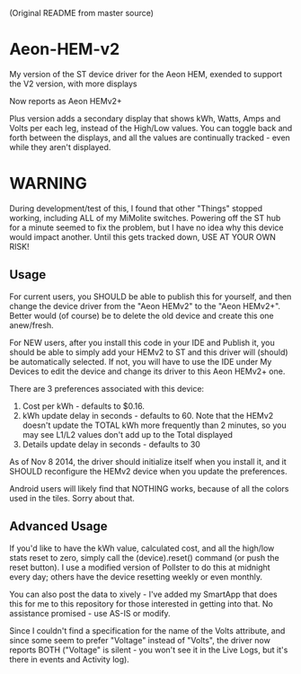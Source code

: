 (Original README from master source)

Aeon-HEM-v2
===========

My version of the ST device driver for the Aeon HEM, exended to support the V2 version, with more displays

Now reports as Aeon HEMv2+

Plus version adds a secondary display that shows kWh, Watts, Amps and Volts per each leg, instead of the High/Low values. You can toggle back and forth between the displays, and all the values are continually tracked - even while they aren't displayed.

WARNING
=======
During development/test of this, I found that other "Things" stopped working, including ALL of my MiMolite switches. Powering off the ST hub for a minute seemed to fix the problem, but I have no idea why this device would impact another. Until this gets tracked down, USE AT YOUR OWN RISK!

Usage
-----

For current users, you SHOULD be able to publish this for yourself, and then change the device driver from the "Aeon HEMv2" to the "Aeon HEMv2+". Better would (of course) be to delete the old device and create this one anew/fresh.

For NEW users, after you install this code in your IDE and Publish it, you should be able to simply add your HEMv2 to ST and this driver will (should) be automatically selected. If not, you will have to use the IDE under My Devices to edit the device and change its driver to this Aeon HEMv2+ one.

There are 3 preferences associated with this device:
1) Cost per kWh - defaults to $0.16.
2) kWh update delay in seconds - defaults to 60. Note that the HEMv2 doesn't update the TOTAL kWh more frequently than 2 minutes, so you may see L1/L2 values don't add up to the Total displayed
3) Details update delay in seconds - defaults to 30

As of Nov 8 2014, the driver should initialize itself when you install it, and it SHOULD reconfigure the HEMv2 device when you update the preferences. 

Android users will likely find that NOTHING works, because of all the colors used in the tiles. Sorry about that.

Advanced Usage
--------------
If you'd like to have the kWh value, calculated cost, and all the high/low stats reset to zero, simply call the (device).reset() command (or push the reset button). I use a modified version of Pollster to do this at midnight every day; others have the device resetting weekly or even monthly.

You can also post the data to xively - I've added my SmartApp that does this for me to this repository for those interested in getting into that. No assistance promised - use AS-IS or modify.

Since I couldn't find a specification for the name of the Volts attribute, and since some seem to prefer "Voltage" instead of "Volts", the driver now reports BOTH ("Voltage" is silent - you won't see it in the Live Logs, but it's there in events and Activity log).
